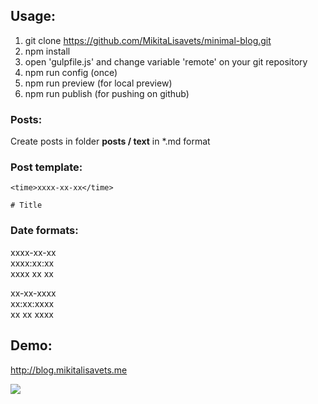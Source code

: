 ## Usage:

1. git clone https://github.com/MikitaLisavets/minimal-blog.git
2. npm install
3. open 'gulpfile.js' and change variable 'remote' on your git repository
4. npm run config (once)
5. npm run preview (for local preview)
6. npm run publish (for pushing on github)

### Posts:

Create posts in folder **posts / text** in \*.md format

### Post template:
```
<time>xxxx-xx-xx</time>

# Title

```

### Date formats:

xxxx-xx-xx  
xxxx:xx:xx  
xxxx xx xx  

xx-xx-xxxx  
xx:xx:xxxx  
xx xx xxxx  


## Demo:

http://blog.mikitalisavets.me

![](http://dl2.joxi.net/drive/0002/1393/185713/150914/959d3e3d9f.jpg)
